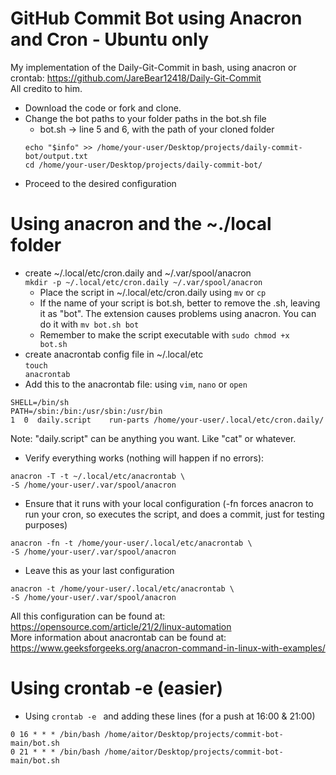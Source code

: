 # GitHub Commit Bot using Anacron and Cron - Ubuntu only
My implementation of the Daily-Git-Commit in bash, using anacron or crontab: https://github.com/JareBear12418/Daily-Git-Commit <br>
All credito to him.

- Download the code or fork and clone.
- Change the bot paths to your folder paths in the bot.sh file
    - bot.sh -> line 5 and 6, with the path of your cloned folder
    ```
    echo "$info" >> /home/your-user/Desktop/projects/daily-commit-bot/output.txt
    cd /home/your-user/Desktop/projects/daily-commit-bot/
    ```
- Proceed to the desired configuration

# Using anacron and the ~./local folder
- create ~/.local/etc/cron.daily and ~/.var/spool/anacron<br>
    <code>mkdir -p ~/.local/etc/cron.daily ~/.var/spool/anacron</code>
    - Place the script in ~/.local/etc/cron.daily using <code>mv</code> or <code>cp</code> <br>
    - If the name of your script is bot.sh, better to remove the .sh, leaving it as "bot". The extension causes problems using anacron. You can do it with <code>mv bot.sh bot</code>
    - Remember to make the script executable with <code>sudo chmod +x bot.sh </code>
- create anacrontab config file in ~/.local/etc<br>
<code>touch anacrontab</code><br>
- Add this to the anacrontab file: using <code>vim</code>, <code>nano</code> or <code>open</code>

```
SHELL=/bin/sh
PATH=/sbin:/bin:/usr/sbin:/usr/bin
1  0  daily.script    run-parts /home/your-user/.local/etc/cron.daily/
```

Note: "daily.script" can be anything you want. Like "cat" or whatever.

- Verify everything works (nothing will happen if no errors):
```
anacron -T -t ~/.local/etc/anacrontab \
-S /home/your-user/.var/spool/anacron
```
- Ensure that it runs with your local configuration (-fn forces anacron to run your cron, so executes the script, and does a commit, just for testing purposes)
```
anacron -fn -t /home/your-user/.local/etc/anacrontab \
-S /home/your-user/.var/spool/anacron
```
- Leave this as your last configuration
```
anacron -t /home/your-user/.local/etc/anacrontab \
-S /home/your-user/.var/spool/anacron
```

All this configuration can be found at: https://opensource.com/article/21/2/linux-automation <br>
More information about anacrontab can be found at: https://www.geeksforgeeks.org/anacron-command-in-linux-with-examples/

# Using crontab -e (easier)
- Using <code>crontab -e </code> and adding these lines (for a push at 16:00 & 21:00)
```
0 16 * * * /bin/bash /home/aitor/Desktop/projects/commit-bot-main/bot.sh
0 21 * * * /bin/bash /home/aitor/Desktop/projects/commit-bot-main/bot.sh
```

